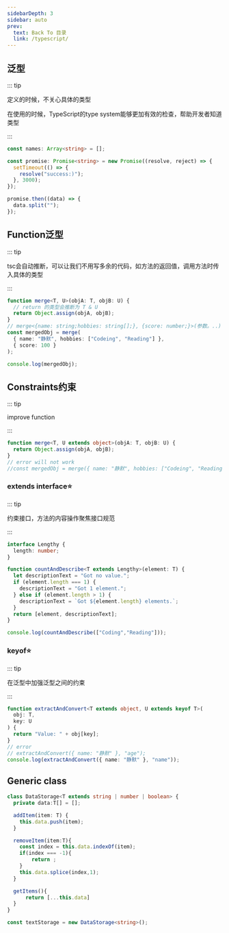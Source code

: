 ```yaml
---
sidebarDepth: 3
sidebar: auto
prev:
  text: Back To 目录
  link: /typescript/
---
```




## 泛型

::: tip

定义的时候，不关心具体的类型

在使用的时候，TypeScript的type system能够更加有效的检查，帮助开发者知道类型

:::

```typescript {1,3}
const names: Array<string> = [];

const promise: Promise<string> = new Promise((resolve, reject) => {
  setTimeout(() => {
    resolve("success:)");
  }, 3000);
});

promise.then((data) => {
  data.split("");
});

```



## Function泛型

::: tip

tsc会自动推断，可以让我们不用写多余的代码，如方法的返回值，调用方法时传入具体的类型

:::

```typescript {1}
function merge<T, U>(objA: T, objB: U) {
  // return 的类型会推断为 T & U
  return Object.assign(objA, objB);
}
// merge<{name: string;hobbies: string[];}, {score: number;}>(参数。..)
const mergedObj = merge(
  { name: "静默", hobbies: ["Codeing", "Reading"] },
  { score: 100 }
);

console.log(mergedObj);
```



## Constraints约束

::: tip

improve function

:::

```typescript {1}
function merge<T, U extends object>(objA: T, objB: U) {
  return Object.assign(objA, objB);
}
// error will not work
//const mergedObj = merge({ name: "静默", hobbies: ["Codeing", "Reading"] }, "");
```

### extends interface:star:

::: tip

约束接口，方法的内容操作聚焦接口规范

:::

```typescript {5}
interface Lengthy {
  length: number;
}

function countAndDescribe<T extends Lengthy>(element: T) {
  let descriptionText = "Got no value.";
  if (element.length === 1) {
    descriptionText = "Got 1 element.";
  } else if (element.length > 1) {
    descriptionText = `Got ${element.length} elements.`;
  }
  return [element, descriptionText];
}

console.log(countAndDescribe(["Coding","Reading"]));
```

### keyof:star:

::: tip

在泛型中加强泛型之间的约束

:::

```typescript {1,9}
function extractAndConvert<T extends object, U extends keyof T>(
  obj: T,
  key: U
) {
  return "Value: " + obj[key];
}
// error
// extractAndConvert({ name: "静默" }, "age");
console.log(extractAndConvert({ name: "静默" }, "name"));
```



## Generic class

```typescript {1,21}
class DataStorage<T extends string | number | boolean> {
  private data:T[] = [];

  addItem(item: T) {
    this.data.push(item);
  }

  removeItem(item:T){
    const index = this.data.indexOf(item);
    if(index === -1){
        return ;
    }
    this.data.splice(index,1);
  }

  getItems(){
      return [...this.data]
  }
}

const textStorage = new DataStorage<string>();
```

